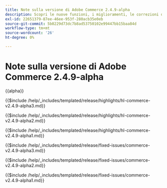 ```yaml
---
title: Note sulla versione di Adobe Commerce 2.4.9-alpha
description: Scopri le nuove funzioni, i miglioramenti, le correzioni di bug e i problemi noti nella versione Adobe Commerce 2.4.9-alpha.
exl-id: 22651379-87ee-46ee-953f-280acb35e0eb
source-git-commit: 5b0229d73dc7b8ad53750102e99447bb15baa84d
workflow-type: tm+mt
source-wordcount: '26'
ht-degree: 0%

---
```



# Note sulla versione di Adobe Commerce 2.4.9-alpha

{{alpha}}

<!-- Highlights in v2.4.9-alpha3 -->

{{$include /help/_includes/templated/release/highlights/hl-commerce-v2.4.9-alpha3.md}}

<!-- Highlights in v2.4.9-alpha2 -->

{{$include /help/_includes/templated/release/highlights/hl-commerce-v2.4.9-alpha2.md}}

<!-- Highlights in v2.4.9-alpha1 -->

{{$include /help/_includes/templated/release/highlights/hl-commerce-v2.4.9-alpha1.md}}

<!-- Fixed issues in v2.4.9-alpha3 -->

{{$include /help/_includes/templated/release/fixed-issues/commerce-v2.4.9-alpha3.md}}

<!-- Fixed issues in v2.4.9-alpha2 -->

{{$include /help/_includes/templated/release/fixed-issues/commerce-v2.4.9-alpha2.md}}

<!-- Fixed issues in v2.4.9-alpha1 -->

{{$include /help/_includes/templated/release/fixed-issues/commerce-v2.4.9-alpha1.md}}

<!-- Last updated from includes: 2025-10-21 15:52:35 -->
